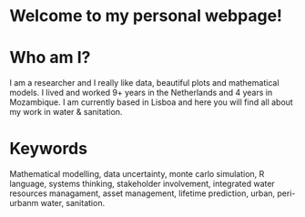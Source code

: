 <h1>Welcome to my personal webpage! </h1>

<h1>Who am I?</h1>
I am a researcher and I really like data, beautiful plots and mathematical models. I lived and worked 9+ years in the Netherlands and 4 years in Mozambique. I am currently based in Lisboa and here you will find all about my work in water & sanitation. 

<h1>Keywords</h1>
Mathematical modelling, data uncertainty, monte carlo simulation, R language, systems thinking, stakeholder involvement, integrated water resources managament, asset management, lifetime prediction, urban, peri-urbanm water, sanitation.
